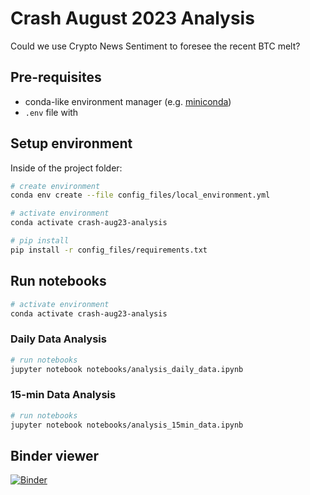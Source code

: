 # Crash August 2023 Analysis

Could we use Crypto News Sentiment to foresee the recent BTC melt?

## Pre-requisites

- conda-like environment manager (e.g. [miniconda](https://docs.conda.io/en/latest/miniconda.html))
- `.env` file with 


## Setup environment

Inside of the project folder:

```bash
# create environment
conda env create --file config_files/local_environment.yml

# activate environment
conda activate crash-aug23-analysis

# pip install
pip install -r config_files/requirements.txt
```

## Run notebooks

```bash
# activate environment
conda activate crash-aug23-analysis
```
### Daily Data Analysis

```bash
# run notebooks
jupyter notebook notebooks/analysis_daily_data.ipynb
```

### 15-min Data Analysis

```bash
# run notebooks
jupyter notebook notebooks/analysis_15min_data.ipynb
```

## Binder viewer

[![Binder](https://mybinder.org/badge_logo.svg)](https://mybinder.org/v2/gh/trading-smart/crash-aug23-analysis/HEAD)
